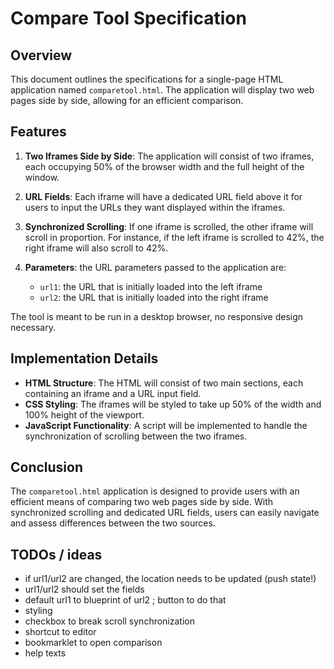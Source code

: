 # Compare Tool Specification

## Overview

This document outlines the specifications for a single-page HTML application named `comparetool.html`. The application
will display two web pages side by side, allowing for an efficient comparison.

## Features

1. **Two Iframes Side by Side**: The application will consist of two iframes, each occupying 50% of the browser width
   and the full height of the window.

2. **URL Fields**: Each iframe will have a dedicated URL field above it for users to input the URLs they want displayed
   within the iframes.

3. **Synchronized Scrolling**: If one iframe is scrolled, the other iframe will scroll in proportion. For instance, if
   the left iframe is scrolled to 42%, the right iframe will also scroll to 42%.

4. **Parameters**: the URL parameters passed to the application are:
   - `url1`: the URL that is initially loaded into the left iframe
   - `url2`: the URL that is initially loaded into the right iframe

The tool is meant to be run in a desktop browser, no responsive design necessary.

## Implementation Details

- **HTML Structure**: The HTML will consist of two main sections, each containing an iframe and a URL input field.
- **CSS Styling**: The iframes will be styled to take up 50% of the width and 100% height of the viewport.
- **JavaScript Functionality**: A script will be implemented to handle the synchronization of scrolling between the two
  iframes.

## Conclusion

The `comparetool.html` application is designed to provide users with an efficient means of comparing two web pages side
by side. With synchronized scrolling and dedicated URL fields, users can easily navigate and assess differences between
the two sources.

## TODOs / ideas

- if url1/url2 are changed, the location needs to be updated (push state!)
- url1/url2 should set the fields
- default url1 to blueprint of url2 ; button to do that
- styling
- checkbox to break scroll synchronization
- shortcut to editor
- bookmarklet to open comparison
- help texts

